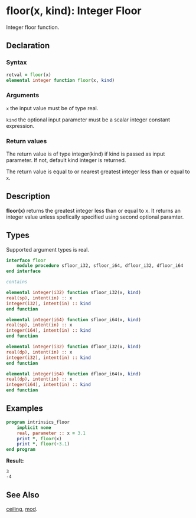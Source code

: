 # floor(x, kind): Integer Floor

Integer floor function.

## Declaration

### Syntax

```fortran
retval = floor(x)
elemental integer function floor(x, kind)
```

### Arguments

`x` the input value must be of type real.

`kind` the optional input parameter must be a scalar integer constant expression.

### Return values

The return value is of type integer(kind) if kind is passed as input parameter.
If not, default kind integer is returned.

The return value is equal to or nearest greatest integer less than or equal to
`x`.

## Description

**floor(x)** returns the greatest integer less than or equal to x. It returns
an integer value unless spefically specified using second optional paramter.

## Types

Supported argument types is real.

```fortran
interface floor
    module procedure sfloor_i32, sfloor_i64, dfloor_i32, dfloor_i64
end interface

contains

elemental integer(i32) function sfloor_i32(x, kind)
real(sp), intent(in) :: x
integer(i32), intent(in) :: kind
end function

elemental integer(i64) function sfloor_i64(x, kind)
real(sp), intent(in) :: x
integer(i64), intent(in) :: kind
end function

elemental integer(i32) function dfloor_i32(x, kind)
real(dp), intent(in) :: x
integer(i32), intent(in) :: kind
end function

elemental integer(i64) function dfloor_i64(x, kind)
real(dp), intent(in) :: x
integer(i64), intent(in) :: kind
end function
```

## Examples

```fortran
program intrinsics_floor
    implicit none
	real, parameter :: x = 3.1
	print *, floor(x)
	print *, floor(-3.1)
end program
```

**Result:**

```
3
-4
```

## See Also

[ceiling](ceiling.md), [mod](mod.md).
